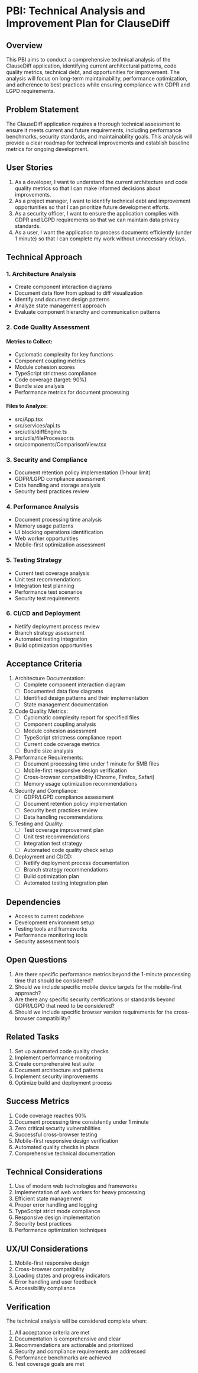 # PBI: Technical Analysis and Improvement Plan for ClauseDiff

## Overview
This PBI aims to conduct a comprehensive technical analysis of the ClauseDiff application, identifying current architectural patterns, code quality metrics, technical debt, and opportunities for improvement. The analysis will focus on long-term maintainability, performance optimization, and adherence to best practices while ensuring compliance with GDPR and LGPD requirements.

## Problem Statement
The ClauseDiff application requires a thorough technical assessment to ensure it meets current and future requirements, including performance benchmarks, security standards, and maintainability goals. This analysis will provide a clear roadmap for technical improvements and establish baseline metrics for ongoing development.

## User Stories
1. As a developer, I want to understand the current architecture and code quality metrics so that I can make informed decisions about improvements.
2. As a project manager, I want to identify technical debt and improvement opportunities so that I can prioritize future development efforts.
3. As a security officer, I want to ensure the application complies with GDPR and LGPD requirements so that we can maintain data privacy standards.
4. As a user, I want the application to process documents efficiently (under 1 minute) so that I can complete my work without unnecessary delays.

## Technical Approach

### 1. Architecture Analysis
- Create component interaction diagrams
- Document data flow from upload to diff visualization
- Identify and document design patterns
- Analyze state management approach
- Evaluate component hierarchy and communication patterns

### 2. Code Quality Assessment
#### Metrics to Collect:
- Cyclomatic complexity for key functions
- Component coupling metrics
- Module cohesion scores
- TypeScript strictness compliance
- Code coverage (target: 90%)
- Bundle size analysis
- Performance metrics for document processing

#### Files to Analyze:
- src/App.tsx
- src/services/api.ts
- src/utils/diffEngine.ts
- src/utils/fileProcessor.ts
- src/components/ComparisonView.tsx

### 3. Security and Compliance
- Document retention policy implementation (1-hour limit)
- GDPR/LGPD compliance assessment
- Data handling and storage analysis
- Security best practices review

### 4. Performance Analysis
- Document processing time analysis
- Memory usage patterns
- UI blocking operations identification
- Web worker opportunities
- Mobile-first optimization assessment

### 5. Testing Strategy
- Current test coverage analysis
- Unit test recommendations
- Integration test planning
- Performance test scenarios
- Security test requirements

### 6. CI/CD and Deployment
- Netlify deployment process review
- Branch strategy assessment
- Automated testing integration
- Build optimization opportunities

## Acceptance Criteria

1. Architecture Documentation:
   - [ ] Complete component interaction diagram
   - [ ] Documented data flow diagrams
   - [ ] Identified design patterns and their implementation
   - [ ] State management documentation

2. Code Quality Metrics:
   - [ ] Cyclomatic complexity report for specified files
   - [ ] Component coupling analysis
   - [ ] Module cohesion assessment
   - [ ] TypeScript strictness compliance report
   - [ ] Current code coverage metrics
   - [ ] Bundle size analysis

3. Performance Requirements:
   - [ ] Document processing time under 1 minute for 5MB files
   - [ ] Mobile-first responsive design verification
   - [ ] Cross-browser compatibility (Chrome, Firefox, Safari)
   - [ ] Memory usage optimization recommendations

4. Security and Compliance:
   - [ ] GDPR/LGPD compliance assessment
   - [ ] Document retention policy implementation
   - [ ] Security best practices review
   - [ ] Data handling recommendations

5. Testing and Quality:
   - [ ] Test coverage improvement plan
   - [ ] Unit test recommendations
   - [ ] Integration test strategy
   - [ ] Automated code quality check setup

6. Deployment and CI/CD:
   - [ ] Netlify deployment process documentation
   - [ ] Branch strategy recommendations
   - [ ] Build optimization plan
   - [ ] Automated testing integration plan

## Dependencies
- Access to current codebase
- Development environment setup
- Testing tools and frameworks
- Performance monitoring tools
- Security assessment tools

## Open Questions
1. Are there specific performance metrics beyond the 1-minute processing time that should be considered?
2. Should we include specific mobile device targets for the mobile-first approach?
3. Are there any specific security certifications or standards beyond GDPR/LGPD that need to be considered?
4. Should we include specific browser version requirements for the cross-browser compatibility?

## Related Tasks
1. Set up automated code quality checks
2. Implement performance monitoring
3. Create comprehensive test suite
4. Document architecture and patterns
5. Implement security improvements
6. Optimize build and deployment process

## Success Metrics
1. Code coverage reaches 90%
2. Document processing time consistently under 1 minute
3. Zero critical security vulnerabilities
4. Successful cross-browser testing
5. Mobile-first responsive design verification
6. Automated quality checks in place
7. Comprehensive technical documentation

## Technical Considerations
1. Use of modern web technologies and frameworks
2. Implementation of web workers for heavy processing
3. Efficient state management
4. Proper error handling and logging
5. TypeScript strict mode compliance
6. Responsive design implementation
7. Security best practices
8. Performance optimization techniques

## UX/UI Considerations
1. Mobile-first responsive design
2. Cross-browser compatibility
3. Loading states and progress indicators
4. Error handling and user feedback
5. Accessibility compliance

## Verification
The technical analysis will be considered complete when:
1. All acceptance criteria are met
2. Documentation is comprehensive and clear
3. Recommendations are actionable and prioritized
4. Security and compliance requirements are addressed
5. Performance benchmarks are achieved
6. Test coverage goals are met 